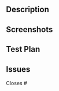 <!-- Title format: short pr description -->

## Description

<!-- Briefly explain the steps you took to complete this PR/solve the issue -->

## Screenshots

<!-- Include before/after screenshot(s) for frontend work -->

## Test Plan

<!-- Include steps to verify/test this change -->

## Issues

<!-- Link the issue(s) you're closing -->

Closes #
